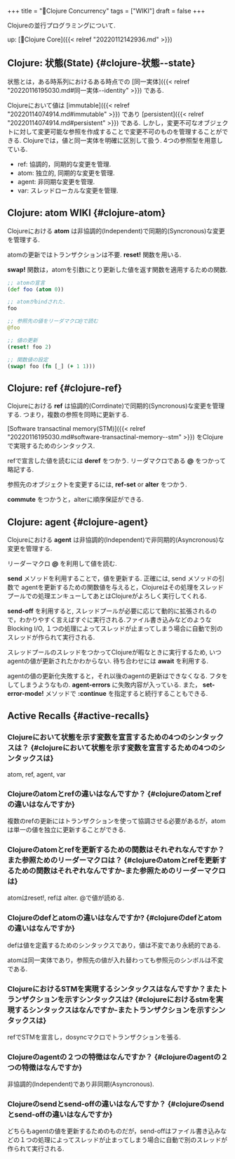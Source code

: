 +++
title = "📝Clojure Concurrency"
tags = ["WIKI"]
draft = false
+++

Clojureの並行プログラミングについて.

up: [📂Clojure Core]({{< relref "20220112142936.md" >}})


## Clojure: 状態(State) {#clojure-状態--state}

状態とは，ある時系列におけるある時点での [同一実体]({{< relref "20220116195030.md#同一実体--identity" >}}) である.

Clojureにおいて値は [immutable]({{< relref "20220114074914.md#immutable" >}}) であり [persistent]({{< relref "20220114074914.md#persistent" >}}) である.
しかし，変更不可なオブジェクトに対して変更可能な参照を作成することで変更不可のものを管理することができる.
Clojureでは，値と同一実体を明確に区別して扱う. 4つの参照型を用意している.

-   ref: 協調的，同期的な変更を管理.
-   atom: 独立的, 同期的な変更を管理.
-   agent: 非同期な変更を管理.
-   var: スレッドローカルな変更を管理.


## Clojure: atom <span class="tag"><span class="WIKI">WIKI</span></span> {#clojure-atom}

Clojureにおける **atom** は非協調的(Independent)で同期的(Syncronous)な変更を管理する.

atomの更新ではトランザクションは不要. **reset!** 関数を用いる.

**swap!** 関数は，atomを引数にとり更新した値を返す関数を適用するための関数.

```clojure
;; atomの宣言
(def foo (atom 0))

;; atomがbindされた.
foo

;; 参照先の値をリーダマクロ@で読む
@foo

;; 値の更新
(reset! foo 2)

;; 関数値の設定
(swap! foo (fn [_] (+ 1 1)))
```


## Clojure: ref {#clojure-ref}

Clojureにおける **ref** は協調的(Corrdinate)で同期的(Syncronous)な変更を管理する.
つまり，複数の参照を同時に更新する.

[Software transactinal memory(STM)]({{< relref "20220116195030.md#software-transactinal-memory--stm" >}}) をClojureで実現するためのシンタックス.

refで宣言した値を読むには **deref** をつかう. リーダマクロである **@** をつかって略記する.

参照先のオブジェクトを変更するには, **ref-set** or **alter** をつかう.

**commute** をつかうと，alterに順序保証ができる.


## Clojure: agent {#clojure-agent}

Clojureにおける **agent** は非協調的(Independent)で非同期的(Asyncronous)な変更を管理する.

リーダーマクロ **@** を利用して値を読む.

**send** メソッドを利用することで，値を更新する. 正確には, send メソッドの引数で
agentを更新するための関数値を与えると，Clojureはその処理をスレッドプールでの処理エンキューしてあとはClojureがよろしく実行してくれる.

**send-off** を利用すると, スレッドプールが必要に応じて動的に拡張されるので，わかりやすく言えばすぐに実行される.ファイル書き込みなどのようなBlocking I/O, １つの処理によってスレッドが止まってしまう場合に自動で別のスレッドが作られて実行される.

スレッドプールのスレッドをつかってClojureが暇なときに実行するため, いつagentの値が更新されたかわからない. 待ち合わせには **await** を利用する.

agentの値の更新化失敗すると，それ以後のagentの更新はできなくなる. フタをしてしまうようなもの. **agent-errors** に失敗内容が入っている. また， **set-error-mode!** メソッドで **:continue** を指定すると続行することもできる.


## Active Recalls {#active-recalls}


### Clojureにおいて状態を示す変数を宣言するための4つのシンタックスは？ {#clojureにおいて状態を示す変数を宣言するための4つのシンタックスは}

atom, ref, agent, var


### Clojureのatomとrefの違いはなんですか？ {#clojureのatomとrefの違いはなんですか}

複数のrefの更新にはトランザクションを使って協調させる必要があるが，atomは単一の値を独立に更新することができる.


### Clojureのatomとrefを更新するための関数はそれぞれなんですか？また参照ためのリーダーマクロは？ {#clojureのatomとrefを更新するための関数はそれぞれなんですか-また参照ためのリーダーマクロは}

atomはreset!, refは alter. @で値が読める.


### Clojureのdefとatomの違いはなんですか? {#clojureのdefとatomの違いはなんですか}

defは値を定義するためのシンタックスであり，値は不変であり永続的である.

atomは同一実体であり，参照先の値が入れ替わっても参照元のシンボルは不変である.


### ClojureにおけるSTMを実現するシンタックスはなんですか？またトランザクションを示すシンタックスは? {#clojureにおけるstmを実現するシンタックスはなんですか-またトランザクションを示すシンタックスは}

refでSTMを宣言し，dosyncマクロでトランザクションを張る.


### Clojureのagentの２つの特徴はなんですか？ {#clojureのagentの２つの特徴はなんですか}

非協調的(Independent)であり非同期(Asyncronous).


### Clojureのsendとsend-offの違いはなんですか？ {#clojureのsendとsend-offの違いはなんですか}

どちらもagentの値を更新するためのものだが，send-offはファイル書き込みなどの１つの処理によってスレッドが止まってしまう場合に自動で別のスレッドが作られて実行される.
